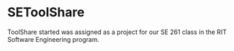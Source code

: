 SEToolShare
===========

ToolShare started was assigned as a project for our SE 261 class in the RIT Software Engineering program.
